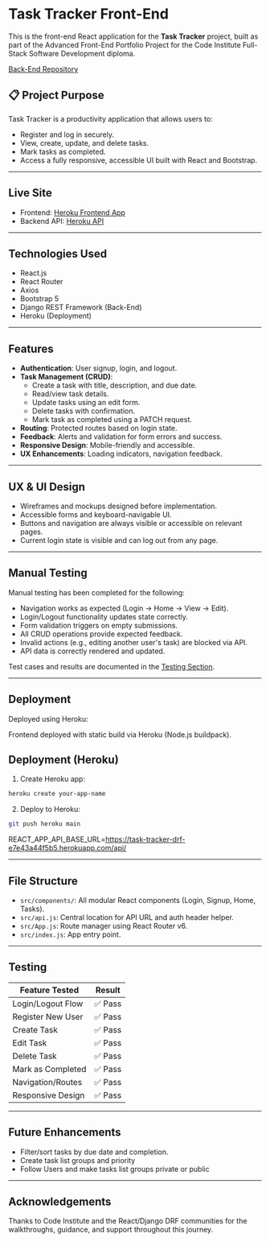 
# Task Tracker Front-End

This is the front-end React application for the **Task Tracker** project, built as part of the Advanced Front-End Portfolio Project for the Code Institute Full-Stack Software Development diploma.

[Back-End Repository](https://github.com/itjosephk2/task-tracker-drf)

## 📋 Project Purpose

Task Tracker is a productivity application that allows users to:

- Register and log in securely.
- View, create, update, and delete tasks.
- Mark tasks as completed.
- Access a fully responsive, accessible UI built with React and Bootstrap.

---

## Live Site

- Frontend: [Heroku Frontend App](https://task-traker-react-494a1f4ec4cd.herokuapp.com/)
- Backend API: [Heroku API](https://task-tracker-drf-e7e43a44f5b5.herokuapp.com/api/)

---

##  Technologies Used

- React.js
- React Router
- Axios
- Bootstrap 5
- Django REST Framework (Back-End)
- Heroku (Deployment)

---

## Features

- **Authentication**: User signup, login, and logout.
- **Task Management (CRUD)**:
  - Create a task with title, description, and due date.
  - Read/view task details.
  - Update tasks using an edit form.
  - Delete tasks with confirmation.
  - Mark task as completed using a PATCH request.
- **Routing**: Protected routes based on login state.
- **Feedback**: Alerts and validation for form errors and success.
- **Responsive Design**: Mobile-friendly and accessible.
- **UX Enhancements**: Loading indicators, navigation feedback.

---

## UX & UI Design

- Wireframes and mockups designed before implementation.
- Accessible forms and keyboard-navigable UI.
- Buttons and navigation are always visible or accessible on relevant pages.
- Current login state is visible and can log out from any page.

---

##  Manual Testing

Manual testing has been completed for the following:

- Navigation works as expected (Login → Home → View → Edit).
- Login/Logout functionality updates state correctly.
- Form validation triggers on empty submissions.
- All CRUD operations provide expected feedback.
- Invalid actions (e.g., editing another user's task) are blocked via API.
- API data is correctly rendered and updated.

Test cases and results are documented in the [Testing Section](#testing).

---

## Deployment

Deployed using Heroku:

Frontend deployed with static build via Heroku (Node.js buildpack).

## Deployment (Heroku)

1. Create Heroku app:
```bash
heroku create your-app-name
```

2. Deploy to Heroku:
```bash
git push heroku main
```

REACT_APP_API_BASE_URL=https://task-tracker-drf-e7e43a44f5b5.herokuapp.com/api/

---

## File Structure

- `src/components/`: All modular React components (Login, Signup, Home, Tasks).
- `src/api.js`: Central location for API URL and auth header helper.
- `src/App.js`: Route manager using React Router v6.
- `src/index.js`: App entry point.

---

## Testing

| Feature Tested          | Result |
|-------------------------|--------|
| Login/Logout Flow       | ✅ Pass |
| Register New User       | ✅ Pass |
| Create Task             | ✅ Pass |
| Edit Task               | ✅ Pass |
| Delete Task             | ✅ Pass |
| Mark as Completed       | ✅ Pass |
| Navigation/Routes       | ✅ Pass |
| Responsive Design       | ✅ Pass |

---

## Future Enhancements

- Filter/sort tasks by due date and completion.
- Create task list groups and priority
- Follow Users and make tasks list groups private or public

---

## Acknowledgements

Thanks to Code Institute and the React/Django DRF communities for the walkthroughs, guidance, and support throughout this journey.

